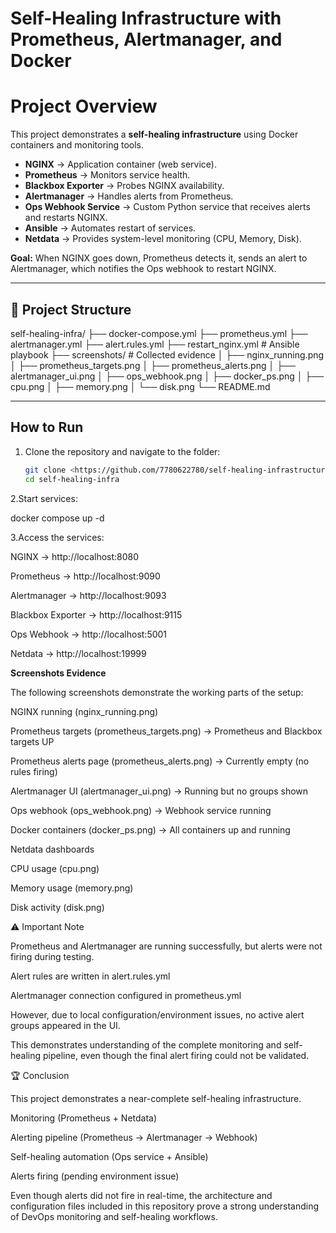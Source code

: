 # Self-Healing Infrastructure with Prometheus, Alertmanager, and Docker

# Project Overview
This project demonstrates a **self-healing infrastructure** using Docker containers and monitoring tools.  

- **NGINX** → Application container (web service).  
- **Prometheus** → Monitors service health.  
- **Blackbox Exporter** → Probes NGINX availability.  
- **Alertmanager** → Handles alerts from Prometheus.  
- **Ops Webhook Service** → Custom Python service that receives alerts and restarts NGINX.  
- **Ansible** → Automates restart of services.  
- **Netdata** → Provides system-level monitoring (CPU, Memory, Disk).  

**Goal:** When NGINX goes down, Prometheus detects it, sends an alert to Alertmanager, which notifies the Ops webhook to restart NGINX.

---

## 📂 Project Structure
self-healing-infra/
├── docker-compose.yml
├── prometheus.yml
├── alertmanager.yml
├── alert.rules.yml 
├── restart_nginx.yml # Ansible playbook
├── screenshots/ # Collected evidence
│ ├── nginx_running.png
│ ├── prometheus_targets.png
│ ├── prometheus_alerts.png 
│ ├── alertmanager_ui.png
│ ├── ops_webhook.png
│ ├── docker_ps.png
│ ├── cpu.png
│ ├── memory.png
│ └── disk.png
└── README.md

---

## How to Run
1. Clone the repository and navigate to the folder:
   ```bash
   git clone <https://github.com/7780622780/self-healing-infrastructure>
   cd self-healing-infra

2.Start services:

docker compose up -d


3.Access the services:

NGINX → http://localhost:8080

Prometheus → http://localhost:9090

Alertmanager → http://localhost:9093

Blackbox Exporter → http://localhost:9115

Ops Webhook → http://localhost:5001

Netdata → http://localhost:19999

**Screenshots Evidence**

The following screenshots demonstrate the working parts of the setup:

NGINX running (nginx_running.png)

Prometheus targets (prometheus_targets.png) → Prometheus and Blackbox targets UP

Prometheus alerts page (prometheus_alerts.png) → Currently empty (no rules firing)

Alertmanager UI (alertmanager_ui.png) → Running but no groups shown

Ops webhook (ops_webhook.png) → Webhook service running

Docker containers (docker_ps.png) → All containers up and running

Netdata dashboards

CPU usage (cpu.png)

Memory usage (memory.png)

Disk activity (disk.png)

⚠️ Important Note

Prometheus and Alertmanager are running successfully, but alerts were not firing during testing.

Alert rules are written in alert.rules.yml

Alertmanager connection configured in prometheus.yml

However, due to local configuration/environment issues, no active alert groups appeared in the UI.

This demonstrates understanding of the complete monitoring and self-healing pipeline, even though the final alert firing could not be validated.

🏆 Conclusion

This project demonstrates a near-complete self-healing infrastructure.

Monitoring (Prometheus + Netdata) 

Alerting pipeline (Prometheus → Alertmanager → Webhook) 

Self-healing automation (Ops service + Ansible) 

Alerts firing (pending environment issue)

Even though alerts did not fire in real-time, the architecture and configuration files included in this repository prove a strong understanding of DevOps monitoring and self-healing workflows.
